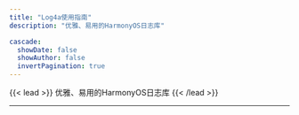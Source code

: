 ```yaml
---
title: "Log4a使用指南"
description: "优雅、易用的HarmonyOS日志库"

cascade:
  showDate: false
  showAuthor: false
  invertPagination: true
---
```


{{< lead >}}
优雅、易用的HarmonyOS日志库
{{< /lead >}}

---